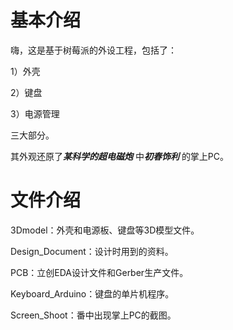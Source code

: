 # 基本介绍

嗨，这是基于树莓派的外设工程，包括了：

1）外壳

2）键盘

3）电源管理

三大部分。

其外观还原了***某科学的超电磁炮*** 中***初春饰利*** 的掌上PC。



# 文件介绍

3Dmodel：外壳和电源板、键盘等3D模型文件。

Design_Document：设计时用到的资料。

PCB：立创EDA设计文件和Gerber生产文件。

Keyboard_Arduino：键盘的单片机程序。

Screen_Shoot：番中出现掌上PC的截图。